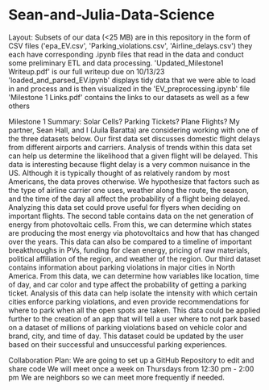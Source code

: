 # Sean-and-Julia-Data-Science
Layout: 
Subsets of our data (<25 MB) are in this repository in the form of CSV files ('epa_EV.csv', 'Parking_violations.csv', 'Airline_delays.csv') they each have corresponding .ipynb files that read in the data and conduct some preliminary ETL and data processing. 
'Updated_Milestone1 Writeup.pdf' is our full writeup due on 10/13/23
'loaded_and_parsed_EV.ipynb' displays tidy data that we were able to load in and process and is then visualized in the 'EV_preprocessing.ipynb' file 
'Milestone 1 Links.pdf' contains the links to our datasets as well as a few others 


Milestone 1 Summary: 
Solar Cells? Parking Tickets? Plane Flights?
My partner, Sean Hall, and I (Juila Baratta) are considering working with one of the three datasets below. Our first data set discusses domestic flight delays from different airports and carriers. Analysis of trends within this data set can help us determine the likelihood that a given flight will be delayed. This data is interesting because flight delay is a very common nuisance in the US. Although it is typically thought of as relatively random by most Americans, the data proves otherwise. We hypothesize that factors such as the type of airline carrier one uses, weather along the route, the season, and the time of the day all affect the probability of a flight being delayed. Analyzing this data set could prove useful for flyers when deciding on important flights.
The second table contains data on the net generation of energy from photovoltaic cells. From this, we can determine which states are producing the most energy via photovoltaics and how that has changed over the years. This data can also be compared to a timeline of important breakthroughs in PVs, funding for clean energy, pricing of raw materials, political affiliation of the region, and weather of the region. 
Our third dataset contains information about parking violations in major cities in North America. From this data, we can determine how variables like location, time of day, and car color and type affect the probability of getting a parking ticket. Analysis of this data can help isolate the intensity with which certain cities enforce parking violations, and even provide recommendations for where to park when all the open spots are taken. This data could be applied further to the creation of an app that will tell a user where to not park based on a dataset of millions of parking violations based on vehicle color and brand, city, and time of day. This dataset could be updated by the user based on their successful and unsuccessful parking experiences. 

Collaboration Plan: 
We are going to set up a GitHub Repository to edit and share code
We will meet once a week on Thursdays from 12:30 pm - 2:00 pm 
We are neighbors so we can meet more frequently if needed. 



